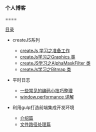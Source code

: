 ### 个人博客
====


[目录]( https://fredshare.github.com/blog/)

* createJS系列
    * [createJs 学习之准备工作](https://github.com/fredshare/blog/issues/1)
    * [createJs学习之Graphics 类](https://github.com/fredshare/blog/issues/2)
    * [createJS学习之AlphaMaskFilter 类](https://github.com/fredshare/blog/issues/3)
    * [createJs学习之Bitmap 类](https://github.com/fredshare/blog/issues/4)

* 平时日志
    * [一些常见的编码小技巧整理](https://github.com/fredshare/blog/issues/8)
    * [window.performance 详解](https://github.com/fredshare/blog/issues/5)

* 利用gulp打造前端集成开发环境
    * [介绍篇](https://github.com/fredshare/blog/issues/9)
    * [文件路径处理篇](https://github.com/fredshare/blog/issues/10)   

